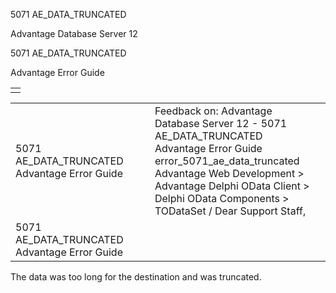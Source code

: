 5071 AE\_DATA\_TRUNCATED




Advantage Database Server 12  

5071 AE\_DATA\_TRUNCATED

Advantage Error Guide

|  |
| --- |
|  |

|  |  |  |  |  |
| --- | --- | --- | --- | --- |
| 5071 AE\_DATA\_TRUNCATED  Advantage Error Guide |  |  | Feedback on: Advantage Database Server 12 - 5071 AE\_DATA\_TRUNCATED Advantage Error Guide error\_5071\_ae\_data\_truncated Advantage Web Development > Advantage Delphi OData Client > Delphi OData Components > TODataSet / Dear Support Staff, |  |
| 5071 AE\_DATA\_TRUNCATED  Advantage Error Guide |  |  |  |  |

The data was too long for the destination and was truncated.